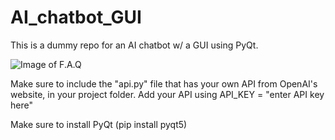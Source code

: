 # AI_chatbot_GUI
 This is a dummy repo for an AI chatbot w/ a GUI using PyQt.

![Image of F.A.Q](https://i.imgur.com/N9pbua6.png)

Make sure to include the "api.py" file that has your own API from OpenAI's website, in your project folder. Add your API using API_KEY = "enter API key here"

Make sure to install PyQt (pip install pyqt5)